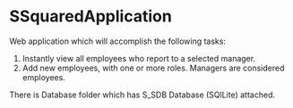 # SSquaredApplication

Web application which will accomplish the following tasks:

1. Instantly view all employees who report to a selected manager.
2. Add new employees, with one or more roles. Managers are considered employees.

There is Database folder which has S_SDB Database (SQlLite) attached.
